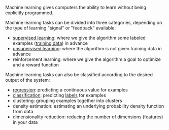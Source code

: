 Machine learning gives computers the ability to learn without being explicitly programmed.

Machine learning tasks can be divided into three categories, depending on the type of learning "signal" or "feedback" available:

* [supervised learning](supervised-learning): where we give the algorithm some labeled examples ([training data](training-data)) in advance
* [unsupervised learning](unsupervised-learning): where the algorithm is not given training data in advance
* reinforcement learning: where we give the algorithm a goal to optimize and a reward function

Machine learning tasks can also be classified according to the desired output of the system:

* [regression](regression-algorithm): predicting a continuous value for examples
* [classification](classifier): predicting [labels](labels) for examples
* clustering: grouping examples together into clusters
* density estimation: estimating an underlying probability density function from data
* dimensionality reduction: reducing the number of dimensions (features) in your data
